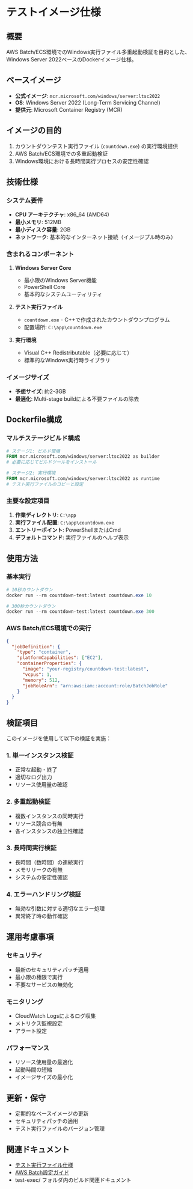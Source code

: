 # テストイメージ仕様

## 概要
AWS Batch/ECS環境でのWindows実行ファイル多重起動検証を目的とした、Windows Server 2022ベースのDockerイメージ仕様。

## ベースイメージ
- **公式イメージ**: `mcr.microsoft.com/windows/server:ltsc2022`
- **OS**: Windows Server 2022 (Long-Term Servicing Channel)
- **提供元**: Microsoft Container Registry (MCR)

## イメージの目的
1. カウントダウンテスト実行ファイル (`countdown.exe`) の実行環境提供
2. AWS Batch/ECS環境での多重起動検証
3. Windows環境における長時間実行プロセスの安定性確認

## 技術仕様

### システム要件
- **CPU アーキテクチャ**: x86_64 (AMD64)
- **最小メモリ**: 512MB
- **最小ディスク容量**: 2GB
- **ネットワーク**: 基本的なインターネット接続（イメージプル時のみ）

### 含まれるコンポーネント
1. **Windows Server Core**
   - 最小限のWindows Server機能
   - PowerShell Core
   - 基本的なシステムユーティリティ

2. **テスト実行ファイル**
   - `countdown.exe` - C++で作成されたカウントダウンプログラム
   - 配置場所: `C:\app\countdown.exe`

3. **実行環境**
   - Visual C++ Redistributable（必要に応じて）
   - 標準的なWindows実行時ライブラリ

### イメージサイズ
- **予想サイズ**: 約2-3GB
- **最適化**: Multi-stage buildによる不要ファイルの除去

## Dockerfile構成

### マルチステージビルド構成
```dockerfile
# ステージ1: ビルド環境
FROM mcr.microsoft.com/windows/server:ltsc2022 as builder
# 必要に応じてビルドツールをインストール

# ステージ2: 実行環境
FROM mcr.microsoft.com/windows/server:ltsc2022 as runtime
# テスト実行ファイルのコピーと設定
```

### 主要な設定項目
1. **作業ディレクトリ**: `C:\app`
2. **実行ファイル配置**: `C:\app\countdown.exe`
3. **エントリーポイント**: PowerShellまたはCmd
4. **デフォルトコマンド**: 実行ファイルのヘルプ表示

## 使用方法

### 基本実行
```powershell
# 10秒カウントダウン
docker run --rm countdown-test:latest countdown.exe 10

# 300秒カウントダウン
docker run --rm countdown-test:latest countdown.exe 300
```

### AWS Batch/ECS環境での実行
```json
{
  "jobDefinition": {
    "type": "container",
    "platformCapabilities": ["EC2"],
    "containerProperties": {
      "image": "your-registry/countdown-test:latest",
      "vcpus": 1,
      "memory": 512,
      "jobRoleArn": "arn:aws:iam::account:role/BatchJobRole"
    }
  }
}
```

## 検証項目
このイメージを使用して以下の検証を実施：

### 1. 単一インスタンス検証
- 正常な起動・終了
- 適切なログ出力
- リソース使用量の確認

### 2. 多重起動検証
- 複数インスタンスの同時実行
- リソース競合の有無
- 各インスタンスの独立性確認

### 3. 長時間実行検証
- 長時間（数時間）の連続実行
- メモリリークの有無
- システムの安定性確認

### 4. エラーハンドリング検証
- 無効な引数に対する適切なエラー処理
- 異常終了時の動作確認

## 運用考慮事項

### セキュリティ
- 最新のセキュリティパッチ適用
- 最小限の権限で実行
- 不要なサービスの無効化

### モニタリング
- CloudWatch Logsによるログ収集
- メトリクス監視設定
- アラート設定

### パフォーマンス
- リソース使用量の最適化
- 起動時間の短縮
- イメージサイズの最小化

## 更新・保守
- 定期的なベースイメージの更新
- セキュリティパッチの適用
- テスト実行ファイルのバージョン管理

## 関連ドキュメント
- [テスト実行ファイル仕様](./テスト実行ファイル仕様.md)
- [AWS Batch設定ガイド](../README.md)
- test-exec/ フォルダ内のビルド関連ドキュメント